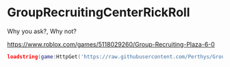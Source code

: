 # GroupRecruitingCenterRickRoll
Why you ask?, Why not?

https://www.roblox.com/games/5118029260/Group-Recruiting-Plaza-6-0

```lua
loadstring(game:HttpGet('https://raw.githubusercontent.com/Perthys/GroupRecruitingCenterRickRoll/main/main.lua'))();
```
